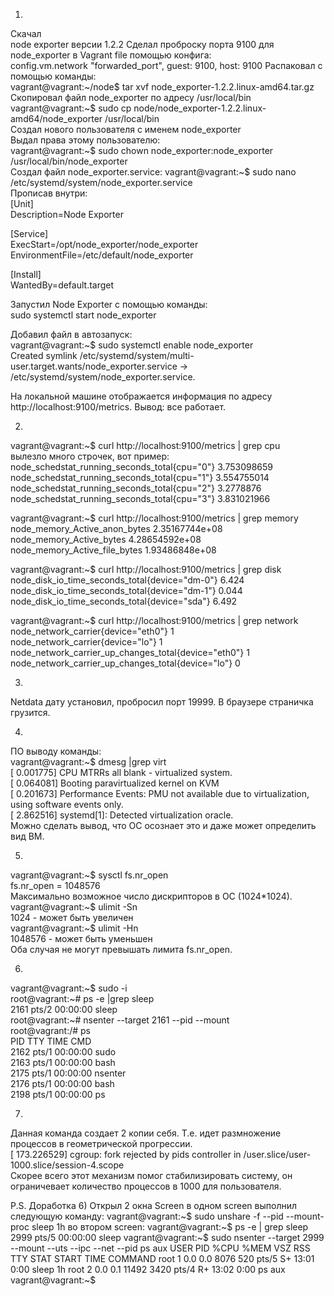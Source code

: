 1)  
Скачал  
node exporter версии 1.2.2 
Сделал проброску порта 9100 для node_exporter в Vagrant file помощью конфига:  
config.vm.network "forwarded_port", guest: 9100, host: 9100
Распаковал с помощью команды:   
vagrant@vagrant:~/node$ tar xvf node_exporter-1.2.2.linux-amd64.tar.gz  
Скопировал файл node_exporter по адресу /usr/local/bin  
vagrant@vagrant:~$ sudo cp node/node_exporter-1.2.2.linux-amd64/node_exporter /usr/local/bin  
Создал нового пользователя с именем node_exporter  
Выдал права этому пользователю:  
vagrant@vagrant:~$ sudo chown node_exporter:node_exporter /usr/local/bin/node_exporter  
Создал файл node_exporter.service: 
vagrant@vagrant:~$ sudo nano /etc/systemd/system/node_exporter.service  
Прописав внутри:  
[Unit]  
Description=Node Exporter  
   
[Service]  
ExecStart=/opt/node_exporter/node_exporter  
EnvironmentFile=/etc/default/node_exporter  
   
[Install]  
WantedBy=default.target    
  
Запустил Node Exporter с помощью команды:    
sudo systemctl start node_exporter  
  
Добавил файл в автозапуск:  
vagrant@vagrant:~$  sudo systemctl enable node_exporter  
Created symlink /etc/systemd/system/multi-user.target.wants/node_exporter.service → /etc/systemd/system/node_exporter.service.  
  
На локальной машине отображается информация по адресу http://localhost:9100/metrics. Вывод: все работает.  
  
2)  
vagrant@vagrant:~$ curl http://localhost:9100/metrics | grep cpu   
вылезло много строчек, вот пример:  
node_schedstat_running_seconds_total{cpu="0"} 3.753098659  
node_schedstat_running_seconds_total{cpu="1"} 3.554755014  
node_schedstat_running_seconds_total{cpu="2"} 3.2778876  
node_schedstat_running_seconds_total{cpu="3"} 3.831021966  
  
vagrant@vagrant:~$ curl http://localhost:9100/metrics | grep memory    
node_memory_Active_anon_bytes 2.35167744e+08  
node_memory_Active_bytes 4.28654592e+08  
node_memory_Active_file_bytes 1.93486848e+08  
  
vagrant@vagrant:~$ curl http://localhost:9100/metrics | grep disk  
node_disk_io_time_seconds_total{device="dm-0"} 6.424  
node_disk_io_time_seconds_total{device="dm-1"} 0.044  
node_disk_io_time_seconds_total{device="sda"} 6.492  
  
vagrant@vagrant:~$ curl http://localhost:9100/metrics | grep network  
node_network_carrier{device="eth0"} 1  
node_network_carrier{device="lo"} 1  
node_network_carrier_up_changes_total{device="eth0"} 1  
node_network_carrier_up_changes_total{device="lo"} 0  
  
3)   
Netdata дату установил, пробросил порт 19999. В браузере страничка грузится.  
  
4)   
  
ПО выводу команды:   
vagrant@vagrant:~$ dmesg |grep virt  
[    0.001775] CPU MTRRs all blank - virtualized system.  
[    0.064081] Booting paravirtualized kernel on KVM  
[    0.201673] Performance Events: PMU not available due to virtualization, using software events only.  
[    2.862516] systemd[1]: Detected virtualization oracle.  
Можно сделать вывод, что ОС осознает это и даже может определить вид ВМ.  
  
5)   
  
vagrant@vagrant:~$ sysctl fs.nr_open  
fs.nr_open = 1048576  
Максимально возможное число дискрипторов в ОС (1024*1024).  
vagrant@vagrant:~$ ulimit -Sn  
1024 - может быть увеличен  
vagrant@vagrant:~$ ulimit -Hn  
1048576 - может быть уменьшен  
Оба случая не могут превышать лимита fs.nr_open.  

6)   
vagrant@vagrant:~$ sudo -i  
root@vagrant:~# ps -e |grep sleep  
   2161 pts/2    00:00:00 sleep  
root@vagrant:~# nsenter --target 2161 --pid --mount  
root@vagrant:/# ps  
    PID TTY          TIME CMD  
   2162 pts/1    00:00:00 sudo  
   2163 pts/1    00:00:00 bash  
   2175 pts/1    00:00:00 nsenter  
   2176 pts/1    00:00:00 bash  
   2198 pts/1    00:00:00 ps  
  
7)  
Данная команда создает 2 копии себя. Т.е. идет размножение процессов в геометрической прогрессии.  
[  173.226529] cgroup: fork rejected by pids controller in /user.slice/user-1000.slice/session-4.scope  
Скорее всего этот механизм помог стабилизировать систему, он ограничевает количество процессов в 1000 для пользователя. 
 

P.S. Доработка
6) Открыл 2 окна Screen
в одном screen выполнил следующую команду:
vagrant@vagrant:~$ sudo unshare -f --pid --mount-proc sleep 1h
во втором screen:
vagrant@vagrant:~$ ps -e | grep sleep
2999 pts/5    00:00:00 sleep
vagrant@vagrant:~$ sudo nsenter --target 2999 --mount --uts --ipc --net --pid ps aux
USER         PID %CPU %MEM    VSZ   RSS TTY      STAT START   TIME COMMAND
root           1  0.0  0.0   8076   520 pts/5    S+   13:01   0:00 sleep 1h
root           2  0.0  0.1  11492  3420 pts/4    R+   13:02   0:00 ps aux
vagrant@vagrant:~$
